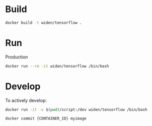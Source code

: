 Build 
=====

```bash
docker build -t widen/tensorflow .
```


Run
===

Production

```bash
docker run --rm -it widen/tensorflow /bin/bash
```


Develop 
=======
To actively develop:

```bash
docker run -it -v $(pwd)/script:/dev widen/tensorflow /bin/bash

docker commit {CONTAINER_ID} myimage

```
